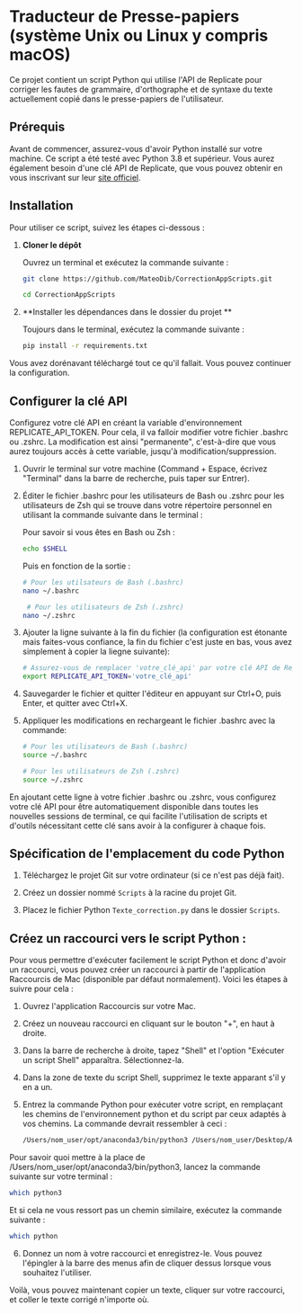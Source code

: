 # Traducteur de Presse-papiers (système Unix ou Linux y compris macOS)

Ce projet contient un script Python qui utilise l'API de Replicate pour corriger les fautes de grammaire, d'orthographe et de syntaxe du texte actuellement copié dans le presse-papiers de l'utilisateur.

## Prérequis

Avant de commencer, assurez-vous d'avoir Python installé sur votre machine. Ce script a été testé avec Python 3.8 et supérieur. Vous aurez également besoin d'une clé API de Replicate, que vous pouvez obtenir en vous inscrivant sur leur [site officiel](https://replicate.com).

## Installation

Pour utiliser ce script, suivez les étapes ci-dessous :

1. **Cloner le dépôt**
   
   Ouvrez un terminal et exécutez la commande suivante :
   ```bash
   git clone https://github.com/MateoDib/CorrectionAppScripts.git
   ```
   ```bash
   cd CorrectionAppScripts
   ```

2. **Installer les dépendances dans le dossier du projet **

   Toujours dans le terminal, exécutez la commande suivante :
   ```bash
   pip install -r requirements.txt
   ```
Vous avez dorénavant téléchargé tout ce qu'il fallait. Vous pouvez continuer la configuration.

## Configurer la clé API

   Configurez votre clé API en créant la variable d'environnement REPLICATE_API_TOKEN. Pour cela, il va falloir modifier votre fichier .bashrc ou .zshrc. La modification est ainsi "permanente", c'est-à-dire que vous aurez toujours accès à cette variable, jusqu'à modification/suppression.

1. Ouvrir le terminal sur votre machine (Command + Espace, écrivez "Terminal" dans la barre de recherche, puis taper sur Entrer).

2. Éditer le fichier .bashrc pour les utilisateurs de Bash ou .zshrc pour les utilisateurs de Zsh qui se trouve dans votre répertoire personnel en utilisant la commande suivante dans le terminal :

   Pour savoir si vous êtes en Bash ou Zsh :
    ```bash
   echo $SHELL
   ```
    Puis en fonction de la sortie :
   ```bash
   # Pour les utilsateurs de Bash (.bashrc)
   nano ~/.bashrc
   ```
   ```bash
    # Pour les utilisateurs de Zsh (.zshrc)
   nano ~/.zshrc
   ```

3. Ajouter la ligne suivante à la fin du fichier (la configuration est étonante mais faites-vous confiance, la fin du fichier c'est juste en bas, vous avez simplement à copier la liegne suivante):
   ```bash
   # Assurez-vous de remplacer 'votre_clé_api' par votre clé API de Replicate.
   export REPLICATE_API_TOKEN='votre_clé_api'
   ```
5. Sauvegarder le fichier et quitter l'éditeur en appuyant sur Ctrl+O, puis Enter, et quitter avec Ctrl+X.

6. Appliquer les modifications en rechargeant le fichier .bashrc avec la commande:
   ```bash
   # Pour les utilisateurs de Bash (.bashrc)
   source ~/.bashrc
   ```
   
   ```bash
   # Pour les utilisateurs de Zsh (.zshrc)
   source ~/.zshrc
   ```

En ajoutant cette ligne à votre fichier .bashrc ou .zshrc, vous configurez votre clé API pour être automatiquement disponible dans toutes les nouvelles sessions de terminal, ce qui facilite l'utilisation de scripts et d'outils nécessitant cette clé sans avoir à la configurer à chaque fois.


## Spécification de l'emplacement du code Python

1. Téléchargez le projet Git sur votre ordinateur (si ce n'est pas déjà fait).

2. Créez un dossier nommé `Scripts` à la racine du projet Git.

3. Placez le fichier Python `Texte_correction.py` dans le dossier `Scripts`.


## Créez un raccourci vers le script Python : 

Pour vous permettre d'exécuter facilement le script Python et donc d'avoir un raccourci, vous pouvez créer un raccourci à partir de l'application Raccourcis de Mac (disponible par défaut normalement). Voici les étapes à suivre pour cela :

1. Ouvrez l'application Raccourcis sur votre Mac.

2. Créez un nouveau raccourci en cliquant sur le bouton "+", en haut à droite.

3. Dans la barre de recherche à droite, tapez "Shell" et l'option "Exécuter un script Shell" apparaîtra. Sélectionnez-la.

4. Dans la zone de texte du script Shell, supprimez le texte apparant s'il y en a un.

5. Entrez la commande Python pour exécuter votre script, en remplaçant les chemins de l'environnement python et du script par ceux adaptés à vos chemins. La commande devrait ressembler à ceci :
   ```bash
   /Users/nom_user/opt/anaconda3/bin/python3 /Users/nom_user/Desktop/Automatisation/Texte_correction.py
   ```

Pour savoir quoi mettre à la place de /Users/nom_user/opt/anaconda3/bin/python3, lancez la commande suivante sur votre terminal :
   ```bash
   which python3
   ```
   Et si cela ne vous ressort pas un chemin similaire, exécutez la commande suivante :
   ```bash
   which python
   ```

6. Donnez un nom à votre raccourci et enregistrez-le. Vous pouvez l'épingler à la barre des menus afin de cliquer dessus lorsque vous souhaitez l'utiliser.


Voilà, vous pouvez maintenant copier un texte, cliquer sur votre raccourci, et coller le texte corrigé n'importe où.

